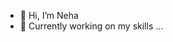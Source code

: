 - 👋 Hi, I’m Neha
- 🌱 Currently working on my skills ...


<!---
nehaaa123/nehaaa123 is a ✨ special ✨ repository because its `README.md` (this file) appears on your GitHub profile.
You can click the Preview link to take a look at your changes.
--->
